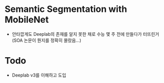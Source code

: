 # Semantic Segmentation with MobileNet

- 안타깝게도 Deeplab의 존재를 알지 못한 채로 수능 몇 주 전에 만들다가 터뜨린거 (SOA 논문이 뭔지를 정확히 몰랐음...)

# Todo

- Deeplab v3를 이해하고 도입
